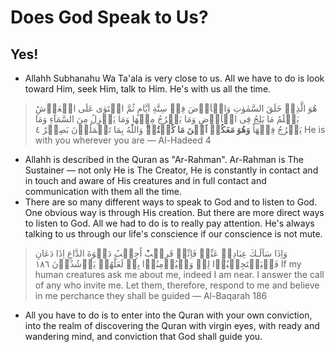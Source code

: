 # Does God Speak to Us?

## Yes!

- Allahh Subhanahu Wa Ta'ala is very close to us. All we have to do is look toward Him, seek Him, talk to Him. He's with us all the time.

>هُوَ الَّذِىۡ خَلَقَ السَّمٰوٰتِ وَالۡاَرۡضَ فِىۡ سِتَّةِ اَيَّامٍ ثُمَّ اسۡتَوٰى عَلَى الۡعَرۡشِ​ؕ يَعۡلَمُ مَا يَلِجُ فِى الۡاَرۡضِ وَمَا يَخۡرُجُ مِنۡهَا وَمَا يَنۡزِلُ مِنَ السَّمَآءِ وَمَا يَعۡرُجُ فِيۡهَاؕ **وَهُوَ مَعَكُمۡ اَيۡنَ مَا كُنۡتُمۡ**​ؕ وَاللّٰهُ بِمَا تَعۡمَلُوۡنَ بَصِيۡرٌ‏ ٤
>He is with you wherever you are — Al-Hadeed 4

- Allahh is described in the Quran as "Ar-Rahman". Ar-Rahman is The Sustainer — not only He is The Creator, He is constantly in contact and in touch and aware of His creatures and in full contact and communication with them all the time.
- There are so many different ways to speak to God and to listen to God. One obvious way is through His creation. But there are more direct ways to listen to God. All we had to do is to really pay attention. He's always talking to us through our life's conscience if our conscience is not mute.

>وَاِذَا سَاَلَـكَ عِبَادِىۡ عَنِّىۡ فَاِنِّىۡ قَرِيۡبٌؕ اُجِيۡبُ دَعۡوَةَ الدَّاعِ اِذَا دَعَانِ فَلۡيَسۡتَجِيۡبُوۡا لِىۡ وَلۡيُؤۡمِنُوۡا بِىۡ لَعَلَّهُمۡ يَرۡشُدُوۡنَ‏ ١٨٦
>If my human creatures ask me about me, indeed I am near. I answer the call of any who invite me. Let them, therefore, respond to me and believe in me perchance they shall be guided — Al-Baqarah 186

- All you have to do is to enter into the Quran with your own conviction, into the realm of discovering the Quran with virgin eyes, with ready and wandering mind, and conviction that God shall guide you.

